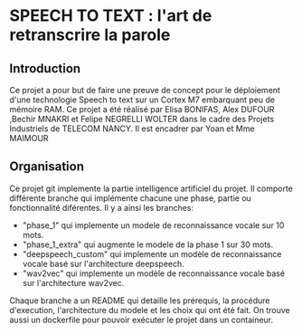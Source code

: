# SPEECH TO TEXT : l'art de retranscrire la parole

## Introduction

Ce projet a pour but de faire une preuve de concept pour le déploiement d'une technologie Speech to text sur un Cortex M7 embarquant peu de mémoire RAM.
Ce projet a été réalisé par Elisa BONIFAS, Alex DUFOUR ,Bechir MNAKRI et Felipe NEGRELLI WOLTER dans le cadre des Projets Industriels de TELECOM NANCY. Il est encadrer par Yoan et Mme MAIMOUR


## Organisation 
Ce projet git implemente la partie intelligence artificiel du projet.
Il comporte différente branche qui implémente chacune une phase, partie ou fonctionnalité diférentes.
Il y a ainsi les branches:

- "phase_1" qui implemente un modele de reconnaissance vocale sur 10 mots.
- "phase_1_extra" qui augmente le modele de la phase 1 sur 30 mots.
- "deepspeech_custom" qui implemente un modèle de reconnaissance vocale basé sur l'architecture deepspeech.
- "wav2vec" qui implemente un modèle de reconnaissance vocale basé sur l'architecture wav2vec.

Chaque branche a un README qui detaille les prérequis, la procédure d'execution, l'architecture du modele et les choix qui ont été fait.
On trouve aussi un dockerfile pour pouvoir exécuter le projet dans un containeur.



